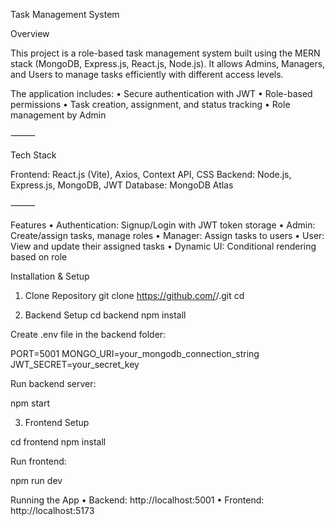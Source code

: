 Task Management System

Overview

This project is a role-based task management system built using the MERN stack (MongoDB, Express.js, React.js, Node.js).
It allows Admins, Managers, and Users to manage tasks efficiently with different access levels.

The application includes:
• Secure authentication with JWT
• Role-based permissions
• Task creation, assignment, and status tracking
• Role management by Admin

⸻

Tech Stack

Frontend: React.js (Vite), Axios, Context API, CSS
Backend: Node.js, Express.js, MongoDB, JWT
Database: MongoDB Atlas

⸻

Features
• Authentication: Signup/Login with JWT token storage
• Admin: Create/assign tasks, manage roles
• Manager: Assign tasks to users
• User: View and update their assigned tasks
• Dynamic UI: Conditional rendering based on role

Installation & Setup

1. Clone Repository
   git clone https://github.com/<username>/<repo-name>.git
   cd <repo-name>

2. Backend Setup
   cd backend
   npm install

Create .env file in the backend folder:

PORT=5001
MONGO_URI=your_mongodb_connection_string
JWT_SECRET=your_secret_key

Run backend server:

npm start

3. Frontend Setup

cd frontend
npm install

Run frontend:

npm run dev

Running the App
• Backend: http://localhost:5001
• Frontend: http://localhost:5173
